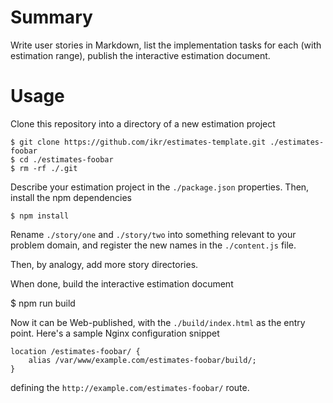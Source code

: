 # Summary

Write user stories in Markdown, list the implementation tasks for each (with estimation range),
publish the interactive estimation document.

# Usage

Clone this repository into a directory of a new estimation project

    $ git clone https://github.com/ikr/estimates-template.git ./estimates-foobar
    $ cd ./estimates-foobar
    $ rm -rf ./.git

Describe your estimation project in the `./package.json` properties. Then, install the npm
dependencies

    $ npm install

Rename `./story/one` and `./story/two` into something relevant to your problem domain, and register
the new names in the `./content.js` file.

Then, by analogy, add more story directories.

When done, build the interactive estimation document

$ npm run build

Now it can be Web-published, with the `./build/index.html` as the entry point. Here's a sample Nginx
configuration snippet

    location /estimates-foobar/ {
        alias /var/www/example.com/estimates-foobar/build/;
    }

defining the `http://example.com/estimates-foobar/` route.
